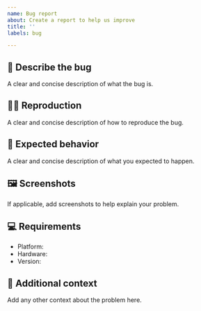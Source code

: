 ```yaml
---
name: Bug report
about: Create a report to help us improve
title: ''
labels: bug

---
```


## 🐞 Describe the bug

A clear and concise description of what the bug is.

## 🧑‍🏫 Reproduction

A clear and concise description of how to reproduce the bug.

## 🎯 Expected behavior

A clear and concise description of what you expected to happen.

## 🖼️ Screenshots

If applicable, add screenshots to help explain your problem.

## 💻 Requirements

 - Platform:
 - Hardware:
 - Version:

## 💬 Additional context

Add any other context about the problem here.
